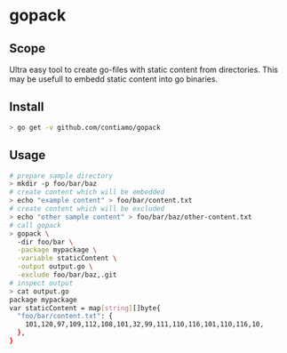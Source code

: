 gopack
======

## Scope

Ultra easy tool to create go-files with static content from directories. This may be usefull to embedd static content into go binaries.

## Install
```bash
> go get -v github.com/contiamo/gopack
```

## Usage
```bash
# prepare sample directory
> mkdir -p foo/bar/baz
# create content which will be embedded
> echo "example content" > foo/bar/content.txt
# create content which will be excluded
> echo "other sample content" > foo/bar/baz/other-content.txt
# call gopack
> gopack \
  -dir foo/bar \
  -package mypackage \
  -variable staticContent \
  -output output.go \
  -exclude foo/bar/baz,.git
# inspect output
> cat output.go
package mypackage
var staticContent = map[string][]byte{
  "foo/bar/content.txt": {
    101,120,97,109,112,108,101,32,99,111,110,116,101,110,116,10,
  },
}
```
